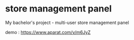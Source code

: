 # store management panel
My bachelor's project - multi-user store management panel

demo : https://www.aparat.com/v/m6JyZ

